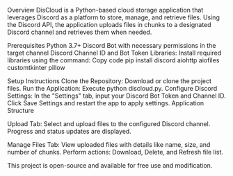 Overview
DisCloud is a Python-based cloud storage application that leverages Discord as a platform to store, manage, 
and retrieve files. Using the Discord API, the application uploads files in chunks to a designated Discord 
channel and retrieves them when needed.

Prerequisites
Python 3.7+
Discord Bot with necessary permissions in the target channel
Discord Channel ID and Bot Token
Libraries: Install required libraries using the command:
Copy code
pip install discord aiohttp aiofiles customtkinter pillow

Setup Instructions
Clone the Repository: Download or clone the project files.
Run the Application: Execute python discloud.py.
Configure Discord Settings:
In the "Settings" tab, input your Discord Bot Token and Channel ID.
Click Save Settings and restart the app to apply settings.
Application Structure

Upload Tab:
Select and upload files to the configured Discord channel.
Progress and status updates are displayed.

Manage Files Tab:
View uploaded files with details like name, size, and number of chunks.
Perform actions: Download, Delete, and Refresh file list.

This project is open-source and available for free use and modification.
